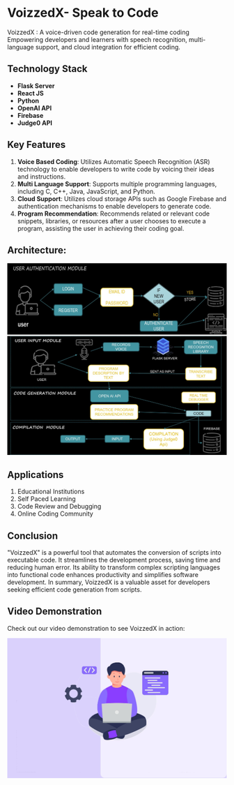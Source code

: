 # VoizzedX- Speak to Code
VoizzedX : A voice-driven code generation  for real-time coding  Empowering developers and learners with speech recognition, multi-language support, and cloud integration for efficient coding.

## Technology Stack
- **Flask Server**
- **React JS**
- **Python**
- **OpenAI API**
- **Firebase**
- **Judge0 API**

## Key Features
1. **Voice Based Coding**: Utilizes Automatic Speech Recognition (ASR) technology to enable developers to write code by voicing their ideas and instructions.
2. **Multi Language Support**: Supports multiple programming languages, including C, C++, Java, JavaScript, and Python.
3. **Cloud Support**: Utilizes cloud storage APIs such as Google Firebase and authentication mechanisms to enable developers to generate code.
4. **Program Recommendation**: Recommends related or relevant code snippets, libraries, or resources after a user chooses to execute a program, assisting the user in achieving their coding goal.

## Architecture:

![Architecture](architectureImages/1userauthenticate.jpg)
![Architecture](architectureImages/2architecture.jpg)

## Applications
1. Educational Institutions
2. Self Paced Learning
3. Code Review and Debugging
4. Online Coding Community
   

## Conclusion
"VoizzedX" is a powerful tool that automates the conversion of scripts into executable code. It streamlines the development process, saving time and reducing human error. Its ability to transform complex scripting languages into functional code enhances productivity and simplifies software development. In summary, VoizzedX is a valuable asset for developers seeking efficient code generation from scripts.

## Video Demonstration
Check out our video demonstration to see VoizzedX in action:

[![VoizzedX Working Video](Bg.jpg)](https://www.youtube.com/watch?v=HqNHltt3lF8)
